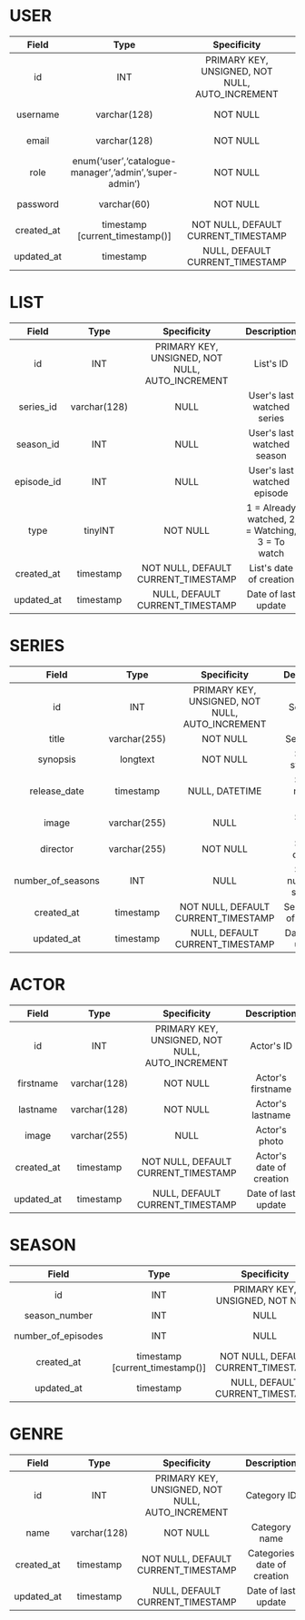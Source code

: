 # USER 
| Field | Type | Specificity | Description | 
| :---: |:------:|:---------:|:----:|
| id |	INT	| PRIMARY KEY, UNSIGNED, NOT NULL, AUTO_INCREMENT |	User's ID |
| username | varchar(128) |	NOT NULL | User's username |
| email | varchar(128) | NOT NULL |	User's email |
| role | enum(‘user’,‘catalogue-manager’,’admin’,’super-admin’) | NOT NULL | User's role |
| password | varchar(60) |	NOT NULL | User's password |
| created_at | timestamp [current_timestamp()] | NOT NULL, DEFAULT CURRENT_TIMESTAMP |User's date of creation |
| updated_at | timestamp | NULL, DEFAULT CURRENT_TIMESTAMP | Date of last  update |


# LIST

| Field | Type | Specificity | Description |
| :----: |:------:|:---------:|:----:|
| id | INT | PRIMARY KEY, UNSIGNED, NOT NULL, AUTO_INCREMENT | List's ID |
| series_id | varchar(128) | NULL |	User's last watched series |
| season_id	| INT |	NULL |	User's last watched season |
| episode_id | INT | NULL |	User's last watched episode |
| type |	tinyINT |	NOT NULL |	1 = Already watched, 2 = Watching, 3 = To watch |
| created_at | timestamp | NOT NULL, DEFAULT CURRENT_TIMESTAMP | List's date of creation |
| updated_at | timestamp | NULL, DEFAULT CURRENT_TIMESTAMP | Date of last  update |


# SERIES

| Field | Type | Specificity | Description | 
| :----: |:------:|:---------:|:----:|
| id |	INT |	PRIMARY KEY, UNSIGNED, NOT NULL, AUTO_INCREMENT |	Serie's ID
| title |	varchar(255) |	NOT NULL |	Serie's title |
| synopsis |	longtext |	NOT NULL |	Serie's synopsis |
| release_date |	timestamp |	NULL, DATETIME |	Serie's release date |
| image |	varchar(255) |	NULL | 	Serie's poster |
| director |	varchar(255) |	NOT NULL |	Serie's director |
| number_of_seasons |	INT |	NULL |	Serie's number of seasons |
| created_at |	timestamp |	NOT NULL, DEFAULT CURRENT_TIMESTAMP |	Serie's date of creation |
| updated_at |	timestamp |	NULL, DEFAULT CURRENT_TIMESTAMP |	Date of last update |

# ACTOR

| Field | Type | Specificity | Description | 
| :----: |:------:|:---------:|:----:|
| id |	INT |	PRIMARY KEY, UNSIGNED, NOT NULL, AUTO_INCREMENT | Actor's ID |
| firstname |	varchar(128) |	NOT NULL |	Actor's firstname |
| lastname |	varchar(128) |	NOT NULL |	Actor's lastname |
| image |	varchar(255) |	NULL |	Actor's photo |
| created_at |	timestamp |	NOT NULL, DEFAULT CURRENT_TIMESTAMP |	Actor's date of creation |
| updated_at |	timestamp |	NULL, DEFAULT CURRENT_TIMESTAMP |	Date of last update |

# SEASON

| Field | Type | Specificity | Description | 
| :----: |:------:|:---------:|:----:|		
| id |	INT	| PRIMARY KEY, UNSIGNED, NOT NULL | AUTO_INCREMENT | Season's ID	 |
| season_number |	INT |	NULL |	Season's number	 |
| number_of_episodes |	INT |	NULL |	Season's number of episodes	 |
| created_at |	timestamp [current_timestamp()] | NOT NULL, DEFAULT CURRENT_TIMESTAMP |	Season's date of creation	
| updated_at |	timestamp |	NULL, DEFAULT CURRENT_TIMESTAMP | Date of last update |

#  GENRE

| Field | Type | Specificity | Description | 
| :----: |:------:|:---------:|:----:|	
| id | INT | PRIMARY KEY, UNSIGNED, NOT NULL, AUTO_INCREMENT | Category ID |
| name | varchar(128) | NOT NULL | Category name |
| created_at | timestamp | NOT NULL, DEFAULT CURRENT_TIMESTAMP | Categories date of creation |
| updated_at | timestamp |	NULL, DEFAULT CURRENT_TIMESTAMP | Date of last update |
